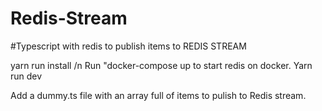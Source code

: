 # Redis-Stream

#Typescript with redis to publish items to REDIS STREAM

yarn run install /n
Run "docker-compose up to start redis on docker.
Yarn run dev

Add a dummy.ts file with an array full of items to pulish to Redis stream.
